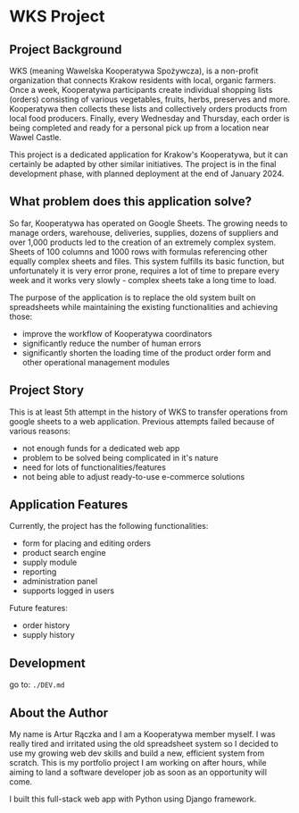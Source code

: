 # WKS Project

## Project Background
WKS (meaning Wawelska Kooperatywa Spożywcza), is a non-profit organization that connects Krakow residents with local, organic farmers. Once a week, Kooperatywa participants create individual shopping lists (orders) consisting of various vegetables, fruits, herbs, preserves and more. Kooperatywa then collects these lists and collectively orders products from local food producers. Finally, every Wednesday and Thursday, each order is being completed and ready for a personal pick up from a location near Wawel Castle.

This project is a dedicated application for Krakow's Kooperatywa, but it can certainly be adapted by other similar initiatives.
The project is in the final development phase, with planned deployment at the end of January 2024.

## What problem does this application solve? 

So far, Kooperatywa has operated on Google Sheets. The growing needs to manage orders, warehouse, deliveries, supplies, dozens of suppliers and over 1,000 products led to the creation of an extremely complex system. Sheets of 100 columns and 1000 rows with formulas referencing other equally complex sheets and files. This system fulfills its basic function, but unfortunately it is very error prone, requires a lot of time to prepare every week and it works very slowly - complex sheets take a long time to load.

The purpose of the application is to replace the old system built on spreadsheets while maintaining the existing functionalities and achieving those:
- improve the workflow of Kooperatywa coordinators
- significantly reduce the number of human errors
- significantly shorten the loading time of the product order form and other operational management modules


## Project Story
This is at least 5th attempt in the history of WKS to transfer operations from google sheets to a web application. Previous attempts failed because of various reasons:
- not enough funds for a dedicated web app 
- problem to be solved being complicated in it's nature
- need for lots of functionalities/features
- not being able to adjust ready-to-use e-commerce solutions


## Application Features

Currently, the project has the following functionalities:
- form for placing and editing orders
- product search engine
- supply module
- reporting
- administration panel
- supports logged in users

Future features:
- order history
- supply history

## Development
go to:
`./DEV.md`

## About the Author

My name is Artur Rączka and I am a Kooperatywa member myself. I was really tired and irritated using the old spreadsheet system so I decided to use my growing web dev skills and build a new, efficient system from scratch. 
This is my portfolio project I am working on after hours, while aiming to land a software developer job as soon as an opportunity will come. 

I built this full-stack web app with Python using Django framework. 
